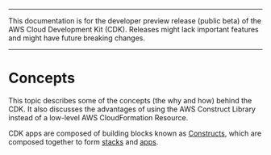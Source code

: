 --------

This documentation is for the developer preview release \(public beta\) of the AWS Cloud Development Kit \(CDK\)\. Releases might lack important features and might have future breaking changes\.

--------

# Concepts<a name="core_concepts"></a>

This topic describes some of the concepts \(the why and how\) behind the CDK\. It also discusses the advantages of using the AWS Construct Library instead of a low\-level AWS CloudFormation Resource\.

CDK apps are composed of building blocks known as [Constructs](constructs.md), which are composed together to form [stacks](https://awslabs.github.io/aws-cdk/refs/_aws-cdk_cdk.html#@aws-cdk/cdk.Stack) and [apps](https://awslabs.github.io/aws-cdk/refs/_aws-cdk_cdk.html#app)\.
